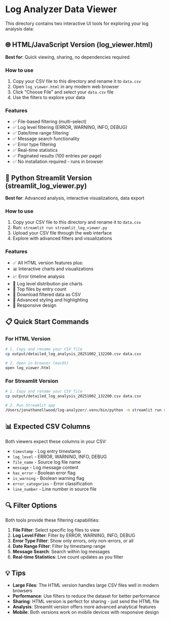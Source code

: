 # Log Analyzer Data Viewer

This directory contains two interactive UI tools for exploring your log analysis data:

## 🌐 HTML/JavaScript Version (log_viewer.html)

**Best for**: Quick viewing, sharing, no dependencies required

### How to use

1. Copy your CSV file to this directory and rename it to `data.csv`
2. Open `log_viewer.html` in any modern web browser
3. Click "Choose File" and select your `data.csv` file
4. Use the filters to explore your data

### Features

- ✅ File-based filtering (multi-select)
- ✅ Log level filtering (ERROR, WARNING, INFO, DEBUG)
- ✅ Date/time range filtering
- ✅ Message search functionality
- ✅ Error type filtering
- ✅ Real-time statistics
- ✅ Paginated results (100 entries per page)
- ✅ No installation required - runs in browser

## 🐍 Python Streamlit Version (streamlit_log_viewer.py)

**Best for**: Advanced analysis, interactive visualizations, data export

### How to use

1. Copy your CSV file to this directory and rename it to `data.csv`
2. Run: `streamlit run streamlit_log_viewer.py`
3. Upload your CSV file through the web interface
4. Explore with advanced filters and visualizations

### Features

- ✅ All HTML version features plus:
- 📊 Interactive charts and visualizations
- 📈 Error timeline analysis
- 🥧 Log level distribution pie charts
- 📁 Top files by entry count
- 💾 Download filtered data as CSV
- 🎨 Advanced styling and highlighting
- 📱 Responsive design

## 📋 Quick Start Commands

### For HTML Version

```bash
# 1. Copy and rename your CSV file
cp output/detailed_log_analysis_20251002_132200.csv data.csv

# 2. Open in browser (macOS)
open log_viewer.html
```

### For Streamlit Version

```bash
# 1. Copy and rename your CSV file  
cp output/detailed_log_analysis_20251002_132200.csv data.csv

# 2. Run Streamlit app
/Users/jonathanellwood/log-analyzer/.venv/bin/python -m streamlit run streamlit_log_viewer.py
```

## 📊 Expected CSV Columns

Both viewers expect these columns in your CSV:

- `timestamp` - Log entry timestamp
- `log_level` - ERROR, WARNING, INFO, DEBUG
- `file_name` - Source log file name  
- `message` - Log message content
- `has_error` - Boolean error flag
- `is_warning` - Boolean warning flag
- `error_categories` - Error classification
- `line_number` - Line number in source file

## 🔍 Filter Options

Both tools provide these filtering capabilities:

1. **File Filter**: Select specific log files to view
2. **Log Level Filter**: Filter by ERROR, WARNING, INFO, DEBUG
3. **Error Type Filter**: Show only errors, only non-errors, or all
4. **Date Range Filter**: Filter by timestamp range
5. **Message Search**: Search within log messages
6. **Real-time Statistics**: Live count updates as you filter

## 💡 Tips

- **Large Files**: The HTML version handles large CSV files well in modern browsers
- **Performance**: Use filters to reduce the dataset for better performance
- **Sharing**: HTML version is perfect for sharing - just send the HTML file
- **Analysis**: Streamlit version offers more advanced analytical features
- **Mobile**: Both versions work on mobile devices with responsive design
